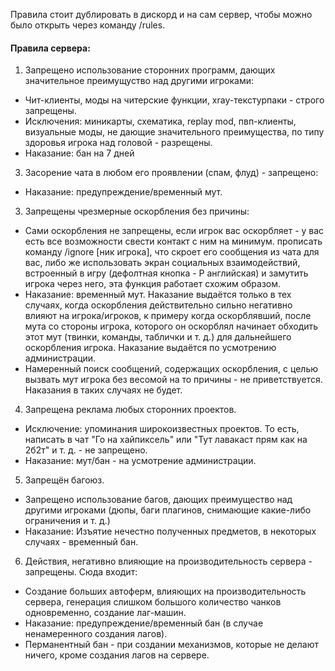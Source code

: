 Правила стоит дублировать в дискорд и на сам сервер, чтобы можно было открыть через команду /rules. 

#### Правила сервера:
1. Запрещено использование сторонних программ, дающих значительное преимущуство над другими игроками:
 - Чит-клиенты, моды на читерские функции, xray-текстурпаки - строго запрещены.
 - Исключения: миникарты, схематика, replay mod, пвп-клиенты, визуальные моды, не дающие значительного преимущества, по типу здоровья игрока над головой - разрещены.
 - Наказание: бан на 7 дней

3. Засорение чата в любом его проявлении (спам, флуд) - запрещено:
 - Наказание: предупреждение/временный мут.

3. Запрещены чрезмерные оскорбления без причины:
 - Сами оскорбления не запрещены, если игрок вас оскорбляет - у вас есть все возможности свести контакт с ним на минимум. прописать команду /ignore [ник игрока], что скроет его сообщения из чата для вас, либо же использовать экран социальных взаимодействий, встроенный в игру (дефолтная кнопка - P английская) и замутить игрока через него, эта функция работает схожим образом. 
 - Наказание: временный мут. Наказание выдаётся только в тех случаях, когда оскорбления действительно сильно негативно влияют на игрока/игроков, к примеру когда оскорблявший, после мута со стороны игрока, которого он оскорблял начинает обходить этот мут (твинки, команды, таблички и т. д.) для дальнейшего оскорбления игрока. Наказание выдаётся по усмотрению администрации.
 - Намеренный поиск сообщений, содержащих оскорбления, с целью вызвать мут игрока без весомой на то причины - не приветствуется. Наказания в таких случаях не будет.    

4. Запрещена реклама любых сторонних проектов.
 - Исключение: упоминания широкоизвестных проектов. То есть, написать в чат "Го на хайпиксель" или "Тут лавакаст прям как на 2б2т" и т. д. - не запрещено.
 - Наказание: мут/бан - на усмотрение администрации.
   
5. Запрещён багоюз.
 - Запрещено использование багов, дающих преимущество над другими игроками (дюпы, баги плагинов, снимающие какие-либо ограничения и т. д.)
 - Наказание: Изъятие нечестно полученных предметов, в некоторых случаях - временный бан. 
   
6. Действия, негативно влияющие на производительность сервера - запрещены. Сюда входит: 
 - Cоздание больших автоферм, влияющих на производительность сервера, генерация слишком большого количество чанков одновременно, создание лаг-машин.
 - Наказание: предупреждение/временный бан (в случае ненамеренного создания лагов).
 - Перманентный бан - при создании механизмов, которые не делают ничего, кроме создания лагов на сервере.